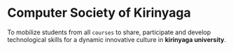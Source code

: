 # Computer Society of Kirinyaga
To mobilize students from all `courses` to share, participate and develop technological skills for a dynamic innovative culture in **kirinyaga university**.
